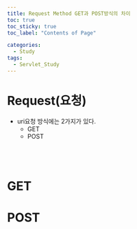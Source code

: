 ```yaml
---
title: Request Method GET과 POST방식의 차이
toc: true
toc_sticky: true
toc_label: "Contents of Page"

categories:
  - Study
tags:
  - Servlet_Study
---
```


# Request(요청)
* uri요청 방식에는 2가지가 있다.
   - GET
   - POST
<br><br><br><br>

# GET
# POST
